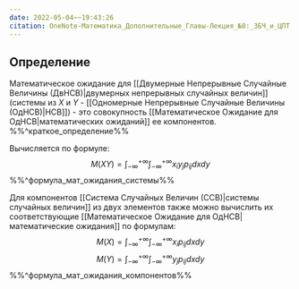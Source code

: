 ```yaml
---
date: 2022-05-04~~19:43:26
citation: OneNote-Математика_Дополнительные_Главы-Лекция_№8:_ЗБЧ_и_ЦПТ
---
```

## Определение
Математическое ожидание для [[Двумерные Непрерывные Случайные Величины (ДвНСВ)|двумерных непрерывных случайных величин]] (системы из $X$ и $Y$ - [[Одномерные Непрерывные Случайные Величины (ОдНСВ)|НСВ]]) - это совокупность [[Математическое Ожидание для ОдНСВ|математических ожиданий]] ее компонентов.
%%^краткое_определение%%

Вычисляется по формуле:
$$M(XY) = \int^{+\infty}_{-\infty}{\int^{+\infty}_{-\infty}{x_iy_jp_{ij}dx}dy}$$
%%^формула_мат_ожидания_системы%%

Для компонентов [[Система Случайных Величин (ССВ)|системы случайных величин]] из двух элементов также можно вычислить их соответствующие [[Математическое Ожидание для ОдНСВ|математические ожидания]] по формулам:
$$M(X) = \int^{+\infty}_{-\infty}{\int^{+\infty}_{-\infty}{x_ip_{ij}dx}dy}$$
$$M(Y) = \int^{+\infty}_{-\infty}{\int^{+\infty}_{-\infty}{y_jp_{ij}dx}dy}$$
%%^формула_мат_ожидания_компонентов%%
